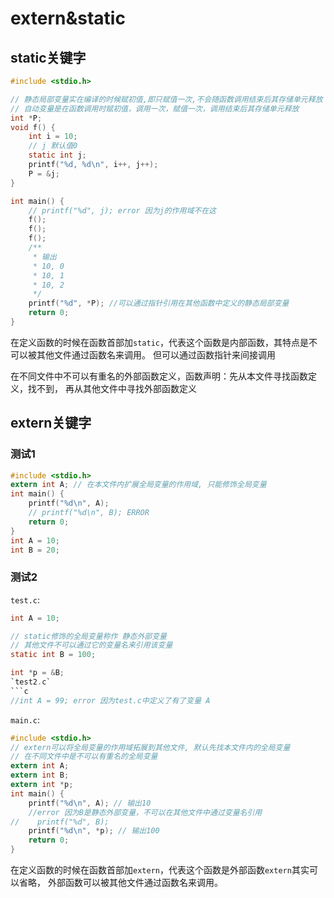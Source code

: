 #  extern&static

## static关键字
```c
#include <stdio.h>

// 静态局部变量实在编译的时候赋初值,即只赋值一次,不会随函数调用结束后其存储单元释放
// 自动变量是在函数调用时赋初值，调用一次，赋值一次，调用结束后其存储单元释放
int *P;
void f() {
    int i = 10;
    // j 默认值0
    static int j;
    printf("%d, %d\n", i++, j++);
    P = &j;
}

int main() {
    // printf("%d", j); error 因为j的作用域不在这
    f();
    f();
    f();
    /**
     * 输出
     * 10, 0
     * 10, 1
     * 10, 2
     */
    printf("%d", *P); //可以通过指针引用在其他函数中定义的静态局部变量
    return 0;
}
```
在定义函数的时候在函数首部加`static`，代表这个函数是内部函数，其特点是不可以被其他文件通过函数名来调用。
但可以通过函数指针来间接调用

在不同文件中不可以有重名的外部函数定义，函数声明：先从本文件寻找函数定义，找不到，
再从其他文件中寻找外部函数定义

## extern关键字

### 测试1
```c
#include <stdio.h>
extern int A; // 在本文件内扩展全局变量的作用域, 只能修饰全局变量
int main() {
    printf("%d\n", A);
    // printf("%d\n", B); ERROR
    return 0;
}
int A = 10;
int B = 20;
```

### 测试2

`test.c`:
```c
int A = 10;

// static修饰的全局变量称作 静态外部变量
// 其他文件不可以通过它的变量名来引用该变量
static int B = 100;

int *p = &B;
`test2.c`
```c
//int A = 99; error 因为test.c中定义了有了变量 A
```

`main.c`:
```c
#include <stdio.h>
// extern可以将全局变量的作用域拓展到其他文件, 默认先找本文件内的全局变量
// 在不同文件中是不可以有重名的全局变量
extern int A; 
extern int B;
extern int *p;
int main() {
    printf("%d\n", A); // 输出10
    //error 因为B是静态外部变量，不可以在其他文件中通过变量名引用
//    printf("%d", B);
    printf("%d\n", *p); // 输出100
    return 0;
}
```
在定义函数的时候在函数首部加`extern`，代表这个函数是外部函数`extern`其实可以省略，
外部函数可以被其他文件通过函数名来调用。
